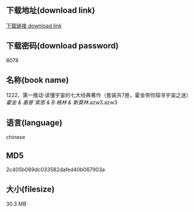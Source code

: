 ## 下载地址(download link)
[下载链接 download link](https://voluble-croquembouche-d321dc.netlify.app/?s=1222%E3%80%81%E7%AC%AC%E4%B8%80%E6%8E%A8%E5%8A%A8%C2%B7%E8%AF%BB%E6%87%82%E5%AE%87%E5%AE%99%E7%9A%84%E4%B8%83%E5%A4%A7%E7%BB%8F%E5%85%B8%E8%91%97%E4%BD%9C%EF%BC%88%E5%A5%97%E8%A3%85%E5%85%B17%E5%86%8C%EF%BC%8C%E9%9C%8D%E9%87%91%E5%B8%A6%E4%BD%A0%E6%8E%A2%E5%AF%BB%E5%AE%87%E5%AE%99%E4%B9%8B%E8%BF%B7%EF%BC%89_%E9%9C%8D%E9%87%91+%26+%E5%9F%BA%E6%99%AE%60%E7%B4%A2%E6%81%A9+%26+B%C2%B7%E6%A0%BC%E6%9E%97+%26+%E6%96%AF%E8%8E%AB%E6%9E%97_.azw3)

## 下载密码(download password)
8078

## 名称(book name)
1222、第一推动·读懂宇宙的七大经典著作（套装共7册，霍金带你探寻宇宙之迷）_霍金 & 基普`索恩 & B·格林 & 斯莫林_.azw3.azw3

## 语言(language)
chinese

## MD5
2c405b089dc033582dafed40b067903a

## 大小(filesize)
30.3 MB
